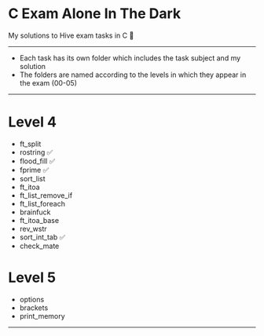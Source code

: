 # C Exam Alone In The Dark
My solutions to Hive exam tasks in C 🐝

---
-	Each task has its own folder which includes the task subject and my solution
-	The folders are named according to the levels in which they appear in the exam (00-05)
---

# Level 4

- ft_split
- rostring ✅
- flood_fill ✅
- fprime ✅
- sort_list
- ft_itoa
- ft_list_remove_if
- ft_list_foreach
- brainfuck
- ft_itoa_base
- rev_wstr
- sort_int_tab ✅
- check_mate

# Level 5

- options
- brackets
- print_memory

---
